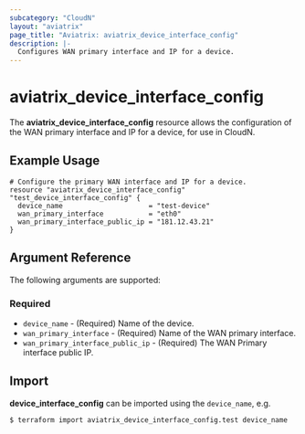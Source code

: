 ```yaml
---
subcategory: "CloudN"
layout: "aviatrix"
page_title: "Aviatrix: aviatrix_device_interface_config"
description: |-
  Configures WAN primary interface and IP for a device.
---
```


# aviatrix_device_interface_config

The **aviatrix_device_interface_config** resource allows the configuration of the WAN primary interface and IP for a device, for use in CloudN.

## Example Usage

```hcl
# Configure the primary WAN interface and IP for a device.
resource "aviatrix_device_interface_config" "test_device_interface_config" {
  device_name                     = "test-device"
  wan_primary_interface           = "eth0"
  wan_primary_interface_public_ip = "181.12.43.21"
}
```

## Argument Reference

The following arguments are supported:

### Required
* `device_name` - (Required) Name of the device.
* `wan_primary_interface` - (Required) Name of the WAN primary interface.
* `wan_primary_interface_public_ip` - (Required) The WAN Primary interface public IP.

## Import

**device_interface_config** can be imported using the `device_name`, e.g.

```
$ terraform import aviatrix_device_interface_config.test device_name
```
